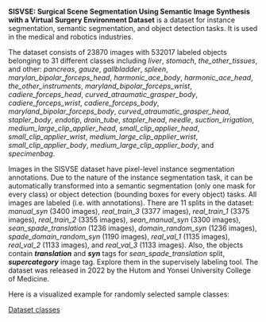 **SISVSE: Surgical Scene Segmentation Using Semantic Image Synthesis with a Virtual Surgery Environment Dataset** is a dataset for instance segmentation, semantic segmentation, and object detection tasks. It is used in the medical and robotics industries. 

The dataset consists of 23870 images with 532017 labeled objects belonging to 31 different classes including *liver*, *stomach*, *the_other_tissues*, and other: *pancreas*, *gauze*, *gallbladder*, *spleen*, *marylan_bipolar_forceps_head*, *harmonic_ace_body*, *harmonic_ace_head*, *the_other_instruments*, *maryland_bipolar_forceps_wrist*, *cadiere_forceps_head*, *curved_atraumatic_grasper_body*, *cadiere_forceps_wrist*, *cadiere_forceps_body*, *maryland_bipolar_forceps_body*, *curved_atraumatic_grasper_head*, *stapler_body*, *endotip*, *drain_tube*, *stapler_head*, *needle*, *suction_irrigation*, *medium_large_clip_applier_head*, *small_clip_applier_head*, *small_clip_applier_wrist*, *medium_large_clip_applier_wrist*, *small_clip_applier_body*, *medium_large_clip_applier_body*, and *specimenbag*.

Images in the SISVSE dataset have pixel-level instance segmentation annotations. Due to the nature of the instance segmentation task, it can be automatically transformed into a semantic segmentation (only one mask for every class) or object detection (bounding boxes for every object) tasks. All images are labeled (i.e. with annotations). There are 11 splits in the dataset: *manual_syn* (3400 images), *real_train_3* (3377 images), *real_train_1* (3375 images), *real_train_2* (3355 images), *sean_manual_syn* (3300 images), *sean_spade_translation* (1236 images), *domain_random_syn* (1236 images), *spade_domain_random_syn* (1190 images), *real_val_1* (1135 images), *real_val_2* (1133 images), and *real_val_3* (1133 images). Also, the objects contain ***translation*** and ***syn*** tags for *sean_spade_translation* split, ***supercategory*** image tag. Explore them in the supervisely labeling tool. The dataset was released in 2022 by the Hutom and Yonsei University College of Medicine.

Here is a visualized example for randomly selected sample classes:

[Dataset classes](https://github.com/dataset-ninja/surgical-scene-segmentation-in-robotic-gastrectomy/raw/main/visualizations/classes_preview.webm)
